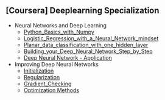 ## [Coursera] Deeplearning Specialization

- Neural Networks and Deep Learning
  - [Python_Basics_with_Numpy](https://github.com/EunByu1/AI_Study/blob/main/Deep_Learning_Specialization/Python_Basics_with_Numpy.ipynb)
  - [Logistic_Regression_with_a_Neural_Network_mindset](https://github.com/EunByu1/AI_Study/blob/main/Deep_Learning_Specialization/Logistic_Regression_with_a_Neural_Network_mindset.ipynb)
  - [Planar_data_classification_with_one_hidden_layer](https://github.com/EunByu1/AI_Study/blob/main/Deep_Learning_Specialization/Planar_data_classification_with_one_hidden_layer.ipynb)
  - [Building_your_Deep_Neural_Network_Step_by_Step](https://github.com/EunByu1/AI_Study/blob/main/Deep_Learning_Specialization/Building_your_Deep_Neural_Network_Step_by_Step.ipynb)
  - [Deep Neural Network - Application](https://github.com/EunByu1/AI_Study/blob/main/Deep_Learning_Specialization/Deep%20Neural%20Network%20-%20Application.ipynb)
- Improving Deep Neural Networks
  - [Initialization](https://github.com/EunByu1/AI_Study/blob/main/Deep_Learning_Specialization/Initialization.ipynb)
  - [Regularization](https://github.com/EunByu1/AI_Study/blob/main/Deep_Learning_Specialization/Regularization.ipynb)
  - [Gradient_Checking](https://github.com/EunByu1/AI_Study/blob/main/Deep_Learning_Specialization/Gradient_Checking.ipynb)
  - [Optimization Methods](https://github.com/EunByu1/AI_Study/blob/main/Deep_Learning_Specialization/Optimization_methods.ipynb)
